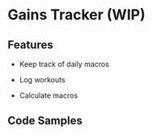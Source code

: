# Gains Tracker (WIP)

## Features

* Keep track of daily macros

* Log workouts

* Calculate macros


## Code Samples
